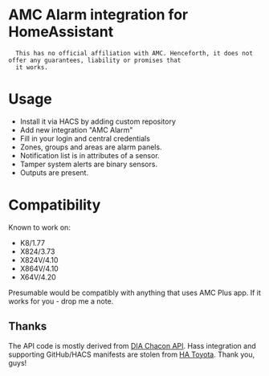 AMC Alarm integration for HomeAssistant
===

      This has no official affiliation with AMC. Henceforth, it does not offer any guarantees, liability or promises that 
      it works.

Usage
===

* Install it via HACS by adding custom repository
* Add new integration "AMC Alarm"
* Fill in your login and central credentials
* Zones, groups and areas are alarm panels.
* Notification list is in attributes of a sensor.
* Tamper system alerts are binary sensors.
* Outputs are present.
      
Compatibility
===

Known to work on:
* K8/1.77
* X824/3.73
* X824V/4.10
* X864V/4.10
* X64V/4.20


Presumable would be compatibly with anything that uses AMC Plus app. If it works for you - drop me a note.


## Thanks
The API code is mostly derived from [DIA Chacon API](https://github.com/cnico/dio-chacon-wifi-api). Hass integration and supporting GitHub/HACS manifests are stolen from [HA Toyota](https://github.com/DurgNomis-drol/ha_toyota). Thank you, guys! 
